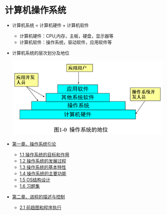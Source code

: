 # 计算机操作系统

* 计算机系统 = 计算机硬件 + 计算机软件
     * 计算机硬件：CPU,内存，主板，硬盘，显示器等
     * 计算机软件：操作系统，驱动软件，应用软件等 
* 计算机系统的层次划分及地位
   
   <div align="center"><img src="./img/操作系统的地位.png"/></div>

* [第一章、操作系统引论](./第一章、操作系统引论)
    * [1.1 操作系统的目标和作用](./第一章、操作系统引论/1.1操作系统的目标和作用.md)
    * [1.2 操作系统的发展过程](./第一章、操作系统引论/1.2操作系统的发展过程.md)
    * [1.3 操作系统的基本特性](./第一章、操作系统引论/1.3操作系统的基本特性.md)
    * [1.4 操作系统的主要功能](./第一章、操作系统引论/1.4操作系统的主要功能.md)
    * [1.5 OS结构设计](./第一章、操作系统引论/1.5OS结构设计.md)
    * [1.6 习题集](./第一章、操作系统引论/1.6习题集.md)
* [第二章、进程的描述与控制](./第二章、进程的描述与控制)
    * [2.1 前趋图和程序执行](./第二章、进程的描述与控制/2.1前趋图和程序执行.md)

